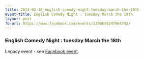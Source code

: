 ```yaml
---
title: 2014-03-18-english-comedy-night-tuesday-march-the-18th
event-title: English Comedy Night : tuesday March the 18th
layout: post
fb-url: https://www.facebook.com/events/1398645247064743/
---
```

<h3>English Comedy Night : tuesday March the 18th</h3>
Legacy event - see <a href="https://www.facebook.com/events/1398645247064743/">Facebook event</a>.